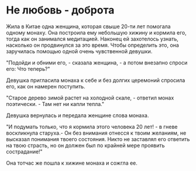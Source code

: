 # Не любовь - доброта

Жила в Китае одна женщина, которая свыше 20-ти лет помогала одному монаху. Она построила ему небольшую хижину и кормила его, тогда как он занимался медитацией. Наконец ей захотелось узнать, насколько он продвинулся за это время. Чтобы определить это, она заручилась помощью одной очень чувственной девушки.

"Подойди и обними его, - сказала женщина, - а потом внезапно спроси его: Что теперь?"

Девушка пригласила монаха к себе и без долгих церемоний спросила его, как он намерен поступить.

"Старое дерево зимой растет на холодной скале, - ответил монах поэтически. - Там нет ни капли тепла."

Девушка вернулась и передала женщине слова монаха.

"И подумать только, что я кормила этого человека 20 лет! - в гневе воскликнула старуха.- Он без внимания отнесся к твоим желаниям, не высказал понимания твоего состояния. Никто не заставлял его ответить на твою страсть, но он должен был по крайней мере проявить сострадание!"

Она тотчас же пошла к хижине монаха и сожгла ее.
